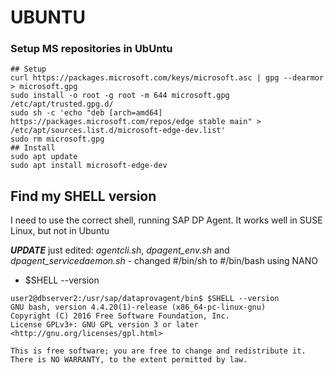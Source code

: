 # UBUNTU

### Setup MS repositories in UbUntu
```
## Setup
curl https://packages.microsoft.com/keys/microsoft.asc | gpg --dearmor > microsoft.gpg
sudo install -o root -g root -m 644 microsoft.gpg /etc/apt/trusted.gpg.d/
sudo sh -c 'echo "deb [arch=amd64] https://packages.microsoft.com/repos/edge stable main" > /etc/apt/sources.list.d/microsoft-edge-dev.list'
sudo rm microsoft.gpg
## Install
sudo apt update
sudo apt install microsoft-edge-dev
```


## Find my SHELL version
I need to use the correct shell, running SAP DP Agent.  It works well in SUSE Linux, but not in Ubuntu


***UPDATE***  just edited: *agentcli.sh*, *dpagent_env.sh* and *dpagent_servicedaemon.sh* - changed #/bin/sh to #/bin/bash using NANO

* $SHELL --version
```
user2@dbserver2:/usr/sap/dataprovagent/bin$ $SHELL --version
GNU bash, version 4.4.20(1)-release (x86_64-pc-linux-gnu)
Copyright (C) 2016 Free Software Foundation, Inc.
License GPLv3+: GNU GPL version 3 or later <http://gnu.org/licenses/gpl.html>

This is free software; you are free to change and redistribute it.
There is NO WARRANTY, to the extent permitted by law.
```
